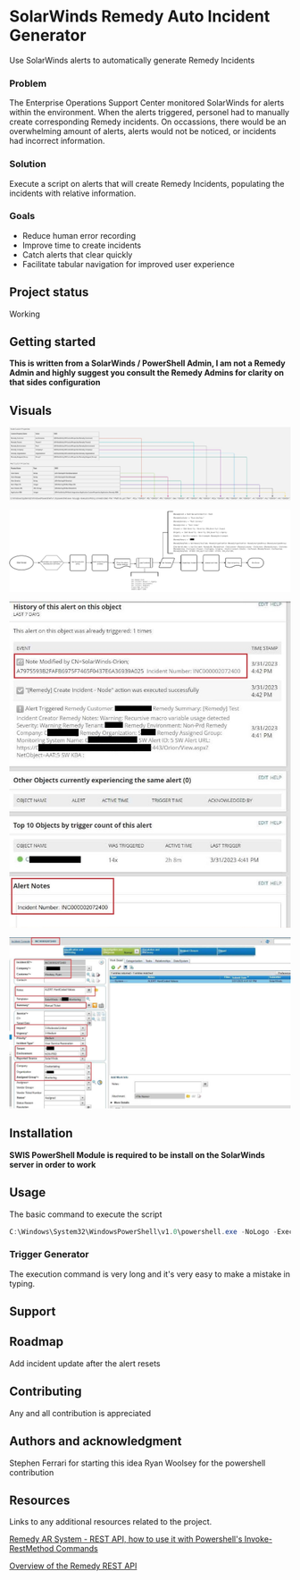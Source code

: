 # SolarWinds Remedy Auto Incident Generator
Use SolarWinds alerts to automatically generate Remedy Incidents

### Problem
The Enterprise Operations Support Center monitored SolarWinds for alerts within the environment. 
When the alerts triggered, personel had to manually create corresponding Remedy incidents.
On occassions, there would be an overwhelming amount of alerts, alerts would not be noticed, or incidents had incorrect information.

### Solution
Execute a script on alerts that will create Remedy Incidents, populating the incidents with relative information.

### Goals
- Reduce human error recording
- Improve time to create incidents
- Catch alerts that clear quickly
- Facilitate tabular navigation for improved user experience

## Project status
Working

## Getting started
**This is written from a SolarWinds / PowerShell Admin, I am not a Remedy Admin and highly suggest you consult the Remedy Admins for clarity on that sides configuration**

## Visuals

![Execution Diagram](readme_assets/execution_build.jpg "Execution Visual")

![WorkFlow Diagram](readme_assets/flowchartRemedyAPI.jpg "WorkFlow Visual")

![SolarWinds Results](readme_assets/swresults.jpg "SolarWinds Result")

![Remedy Results](readme_assets/remedyresult.jpg "Remedy Result")

## Installation

**SWIS PowerShell Module is required to be install on the SolarWinds server in order to work**

## Usage
The basic command to execute the script
```powershell
C:\Windows\System32\WindowsPowerShell\v1.0\powershell.exe -NoLogo -ExecutionPolicy Unrestricted -File "C:\RemedyAPI\SolarWindsConnector.ps1" -RemedyCustomer "${N=SwisEntity;M=CustomProperties.Remedy_Customer}" -RemedySummary "${N=Alerting;M=AlertDescription}" -RemedyNotes "${N=Alerting;M=AlertMessage}" -SW_Severity "${N=Alerting;M=Severity}" -RemedyTenant "${N=SwisEntity;M=CustomProperties.Remedy_Tenant}" -RemedyEnvironment "${N=SwisEntity;M=CustomProperties.Remedy_Environment}" -RemedyCompany "${N=SwisEntity;M=CustomProperties.Remedy_Company}" -RemedyOrganization "${N=SwisEntity;M=CustomProperties.Remedy_Organization}" -RemedyAssignedGroup "${N=SwisEntity;M=CustomProperties.Remedy_Assigned_Group}" -SW_AlertID "${N=Alerting;M=AlertObjectID}" -SW_AlertURL "${N=Alerting;M=AlertDetailsUrl}" -SW_ApplicationKBA "${N=SwisEntity;M=Integrations.Application.CustomProperties.Application_Remedy_KBA}"
```

### Trigger Generator
The execution command is very long and it's very easy to make a mistake in typing. 

## Support

## Roadmap
Add incident update after the alert resets

## Contributing
Any and all contribution is appreciated

## Authors and acknowledgment
Stephen Ferrari for starting this idea
Ryan Woolsey for the powershell contribution

## Resources
Links to any additional resources related to the project.

[Remedy AR System - REST API, how to use it with Powershell's Invoke-RestMethod Commands](https://community.bmc.com/s/article/Remedy-AR-System-REST-API-how-to-use-it-with-Powershell-s-Invoke-RestMethod-Commands)

[Overview of the Remedy REST API](https://docs.bmc.com/docs/ars2002/overview-of-the-rest-api-909638130.html)
